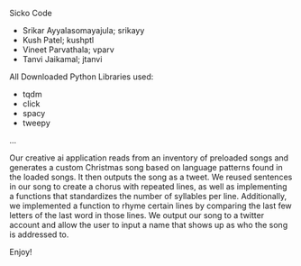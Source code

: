 Sicko Code
- Srikar Ayyalasomayajula; srikayy
- Kush Patel; kushptl
- Vineet Parvathala; vparv
- Tanvi Jaikamal; jtanvi

All Downloaded Python Libraries used:
* tqdm
* click
* spacy
* tweepy

...

Our creative ai application reads from an inventory of preloaded songs and generates a custom Christmas song based on language patterns found in the loaded songs. It then outputs the song as a tweet.
We reused sentences in our song to create a chorus with repeated lines, as well as implementing a functions that standardizes the number of syllables per line. Additionally, we implemented a function to rhyme certain lines by comparing the last few letters of the last word in those lines.
We output our song to a twitter account and allow the user to input a name that shows up as who the song is addressed to.

Enjoy!
